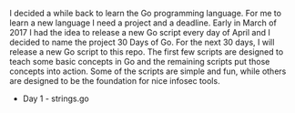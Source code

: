 I decided a while back to learn the Go programming language. For me to learn a new language I need a project and a deadline. Early in March of 2017 I had the idea to release a new Go script every day of April and I decided to name the project 30 Days of Go.
For the next 30 days, I will release a new Go script to this repo. The first few scripts are designed to teach some basic concepts in Go and the remaining scripts put those concepts into action. Some of the scripts are simple and fun, while others are designed to be the foundation for nice infosec tools.

* Day 1 - strings.go

